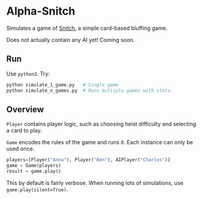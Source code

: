 # Alpha-Snitch

Simulates a game of [Snitch](http://slightgames.co.uk), a simple card-based bluffing game. 

Does not actually contain any AI yet! Coming soon.

## Run
Use `python3`. Try:
```sh
python simulate_1_game.py   # Single game
python simulate_n_games.py  # Runs multiple games with stats.
```

## Overview
`Player` contains player logic, such as choosing heist difficulty and selecting a card to play.

`Game` encodes the rules of the game and runs it. Each instance can only be used once.

```python
players=[Player("Anna"), Player("Ben"), AIPlayer("Charles")]
game = Game(players)
result = game.play()
```
This by default is fairly verbose. When running lots of simulations, use `game.play(silent=True)`. 